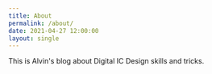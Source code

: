 ```yaml
---
title: About
permalink: /about/
date: 2021-04-27 12:00:00
layout: single
---
```


This is Alvin's blog about Digital IC Design skills and tricks.
